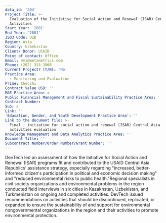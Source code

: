```yaml
---
data_id: '204'
Project Title: >-
  Evaluation of the Initiative for Social Action and Renewal (ISAR) Central Asia
  Activities
Start Year: '2001'
End Year: '2001'
ISO3 Code: UZB
Region: Asia
Country: Uzbekistan
Client/ Donor: USAID
Point of contact: Office
Email: mmi@metametrics.com
Phone: (202) 333-3960
Current Project? (Y/N): 'No'
Practice Area:
  - Monitoring and Evaluation
Prime: Checchi
Contract Value USD: ''
M&E Practice Area: x
Public Financial Management and Fiscal Sustainability Practice Area: ''
Contract Number: ''
Sub: x
Link: ''
'Education, Gender, and Youth Development Practice Area': ''
Link to the document file: >-
  Final : initiative for social action and renewal (ISAR) Central Asia
  activities evaluation
Knowledge Management and Data Analytics Practice Area: ''
Document Title: ''
Subcontract Number/Order Number/Grant Number: ''
---
```

DevTech led an assessment of how the Initiative for Social Action and Renewal (ISAR) programs fit and contributed to the USAID Central Asia Republics’ assistance strategy, especially regarding \"increased, better-informed citizen's participation in political and economic decision making\" and \"reduced environmental risks to public health.\"Regional specialists in civil society organizations and environmental problems in the region conducted field interviews in six cities in Kazakhstan, Uzbekistan, and Turkmenistan on ongoing and completed activities. DevTech issued recommendations on activities that should be discontinued, replicated, or expanded to ensure the sustainability of and support for environmental nongovernmental organizations in the region and their activities to promote environmental protection.